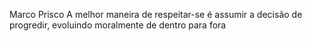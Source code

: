 Marco Prisco
A melhor maneira de respeitar-se é assumir a decisão de progredir, evoluindo moralmente de dentro para fora
